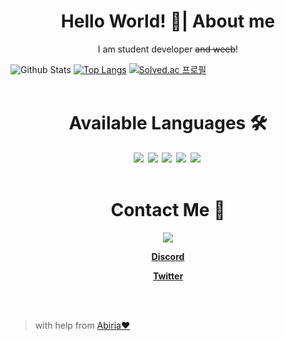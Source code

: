 <p align="center">
  <h1 align="center">Hello World! 👋| About me</h1>
  <p align="center">I am student developer <del>and weeb</del>!</p>
</p>

![Github Stats](https://github-readme-stats.vercel.app/api?username=star0202&count_private=true&show_icons=true&theme=nightowl&bg_color=ffffff00&hide_border=true&title_color=B4BCE0&include_all_commits=true&custom_title=star0202's%20Github%20Stats)
[![Top Langs](https://github-readme-stats.vercel.app/api/top-langs/?username=star0202&&layout=compact&langs_count=10&theme=nightowl&bg_color=ffffff00&hide_border=true&title_color=B4BCE0)](https://github.com/star0202?tab=repositories)
[![Solved.ac
프로필](http://mazassumnida.wtf/api/v2/generate_badge?boj=star0202_dev)](https://solved.ac/star0202_dev)
<br>
<br>
<h1 align="center">Available Languages 🛠</h2>
<b>
<p align="center">
<img src="https://img.shields.io/badge/Python-3766AB?style=flat-square&logo=Python&logoColor=white"/>&nbsp
<img src="https://img.shields.io/badge/Javascript-ffb13b?style=flat-square&logo=javascript&logoColor=white"/>&nbsp
<img src="https://img.shields.io/badge/Typescript-2D79C7?style=flat-square&logo=Typescript&logoColor=white"/>&nbsp
<img src="https://img.shields.io/badge/HTML-E96228?style=flat-square&logo=HTML5&logoColor=white"/>&nbsp
<img src="https://img.shields.io/badge/CSS-2862E9?style=flat-square&logo=CSS3&logoColor=white"/>&nbsp 
</b>
<br>
<br>

<h1 align="center">Contact Me 🔔</h2>
<b>
  <p align="center">
    <a href="mailto:devstar0202@gmail.com" target="_blank">
    <img src="https://img.shields.io/badge/devstar0202@gmail.com-444444?style=flat-square&logo=Gmail&logoColor=white"
/></a>
</p>
  <a href="https://discord.com/users/798690702635827200"><p align="center">Discord</p></a>
  <a href="https://twitter.com/devstar0202"><p align="center">Twitter</p></a>
</p>

</b>

<br>
<br>

> with help from [Abiria❤](https://github.com/abiriadev)

